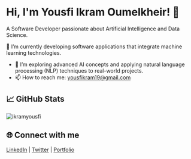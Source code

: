 # Hi, I'm Yousfi Ikram Oumelkheir! 👋

A Software Developer passionate about Artificial Intelligence and Data Science.

🔭 I’m currently developing software applications that integrate machine learning technologies.
- 🌱 I’m exploring advanced AI concepts and applying natural language processing (NLP) techniques to real-world projects.
- 📫 How to reach me: [yousfikram19@gmail.com](mailto:your-email@example.com)

## 📈 GitHub Stats

![ikramyousfi](https://github-readme-stats.vercel.app/api?username=your-username&show_icons=true&hide_title=true&hide=prs&count_private=true&hide_border=true&theme=radical)

## 🌐 Connect with me
[LinkedIn](https://www.linkedin.com/in/your-linkedin-profile) | [Twitter](https://twitter.com/your-twitter) | [Portfolio](https://your-portfolio.com)
